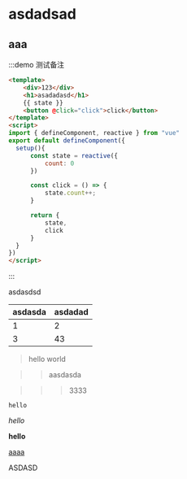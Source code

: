 # asdadsad

## aaa


:::demo 测试备注

```html
<template>
    <div>123</div>
    <h1>asadadasd</h1>
    {{ state }}
    <button @click="click">click</button>
</template>
<script>
import { defineComponent, reactive } from "vue"
export default defineComponent({
  setup(){
      const state = reactive({
          count: 0
      })

      const click = () => {
          state.count++;
      }

      return {
          state,
          click
      }
  }
})
</script>
```
:::

asdasdsd

|asdasda|asdadad|
|-------|-------|
|1|2|
|3|43|

> hello world

>> aasdasda

>>> 3333


`hello`

_hello_

__hello__


[aaaa](https://www.baidu.com/)

ASDASD